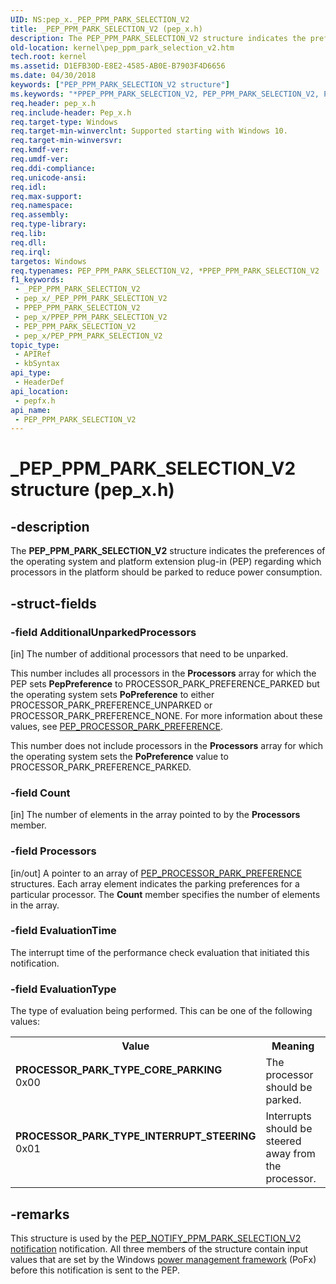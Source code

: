 ```yaml
---
UID: NS:pep_x._PEP_PPM_PARK_SELECTION_V2
title: _PEP_PPM_PARK_SELECTION_V2 (pep_x.h)
description: The PEP_PPM_PARK_SELECTION_V2 structure indicates the preferences of the operating system and platform extension plug-in (PEP) regarding which processors in the platform should be parked to reduce power consumption.
old-location: kernel\pep_ppm_park_selection_v2.htm
tech.root: kernel
ms.assetid: D1EFB30D-E8E2-4585-AB0E-B7903F4D6656
ms.date: 04/30/2018
keywords: ["PEP_PPM_PARK_SELECTION_V2 structure"]
ms.keywords: "*PPEP_PPM_PARK_SELECTION_V2, PEP_PPM_PARK_SELECTION_V2, PEP_PPM_PARK_SELECTION_V2 structure [Kernel-Mode Driver Architecture], PPEP_PPM_PARK_SELECTION_V2, PPEP_PPM_PARK_SELECTION_V2 structure pointer [Kernel-Mode Driver Architecture], PROCESSOR_PARK_TYPE_CORE_PARKING, PROCESSOR_PARK_TYPE_INTERRUPT_STEERING, _PEP_PPM_PARK_SELECTION_V2, kernel.pep_ppm_park_selection_v2, pepfx/PEP_PPM_PARK_SELECTION_V2, pepfx/PPEP_PPM_PARK_SELECTION_V2"
req.header: pep_x.h
req.include-header: Pep_x.h
req.target-type: Windows
req.target-min-winverclnt: Supported starting with Windows 10.
req.target-min-winversvr: 
req.kmdf-ver: 
req.umdf-ver: 
req.ddi-compliance: 
req.unicode-ansi: 
req.idl: 
req.max-support: 
req.namespace: 
req.assembly: 
req.type-library: 
req.lib: 
req.dll: 
req.irql: 
targetos: Windows
req.typenames: PEP_PPM_PARK_SELECTION_V2, *PPEP_PPM_PARK_SELECTION_V2
f1_keywords:
 - _PEP_PPM_PARK_SELECTION_V2
 - pep_x/_PEP_PPM_PARK_SELECTION_V2
 - PPEP_PPM_PARK_SELECTION_V2
 - pep_x/PPEP_PPM_PARK_SELECTION_V2
 - PEP_PPM_PARK_SELECTION_V2
 - pep_x/PEP_PPM_PARK_SELECTION_V2
topic_type:
 - APIRef
 - kbSyntax
api_type:
 - HeaderDef
api_location:
 - pepfx.h
api_name:
 - PEP_PPM_PARK_SELECTION_V2
---
```


# _PEP_PPM_PARK_SELECTION_V2 structure (pep_x.h)


## -description

The <b>PEP_PPM_PARK_SELECTION_V2</b> structure indicates the preferences of the operating system and platform extension plug-in (PEP) regarding which processors in the platform should be parked to reduce power consumption.

## -struct-fields

### -field AdditionalUnparkedProcessors

[in] The number of additional processors that need to be unparked.

This number includes all processors in the <b>Processors</b> array for which the PEP sets <b>PepPreference</b> to PROCESSOR_PARK_PREFERENCE_PARKED but the operating system sets <b>PoPreference</b> to either PROCESSOR_PARK_PREFERENCE_UNPARKED or PROCESSOR_PARK_PREFERENCE_NONE. For more information about these values, see <a href="https://docs.microsoft.com/windows-hardware/drivers/ddi/pepfx/ns-pepfx-_pep_processor_park_preference">PEP_PROCESSOR_PARK_PREFERENCE</a>.

This number does not include processors in the <b>Processors</b> array for which the operating system sets the <b>PoPreference</b> value to PROCESSOR_PARK_PREFERENCE_PARKED.

### -field Count

[in] The number of elements in the array pointed to by the <b>Processors</b> member.

### -field Processors

[in/out] A pointer to an array of <a href="https://docs.microsoft.com/windows-hardware/drivers/ddi/pepfx/ns-pepfx-_pep_processor_park_preference">PEP_PROCESSOR_PARK_PREFERENCE</a> structures. Each array element indicates the parking preferences for a particular processor. The <b>Count</b> member specifies the number of elements in the array.

### -field EvaluationTime

The interrupt time of the performance check evaluation that initiated this notification.

### -field EvaluationType

The type of evaluation being performed. This can be one of the following values:

<table>
<tr>
<th>Value</th>
<th>Meaning</th>
</tr>
<tr>
<td width="40%"><a id="PROCESSOR_PARK_TYPE_CORE_PARKING"></a><a id="processor_park_type_core_parking"></a><dl>
<dt><b>PROCESSOR_PARK_TYPE_CORE_PARKING</b></dt>
<dt>0x00</dt>
</dl>
</td>
<td width="60%">
The processor should be parked.

</td>
</tr>
<tr>
<td width="40%"><a id="PROCESSOR_PARK_TYPE_INTERRUPT_STEERING"></a><a id="processor_park_type_interrupt_steering"></a><dl>
<dt><b>PROCESSOR_PARK_TYPE_INTERRUPT_STEERING</b></dt>
<dt>0x01</dt>
</dl>
</td>
<td width="60%">
Interrupts should be steered away from the processor.

</td>
</tr>
</table>

## -remarks

This structure is used by the <a href="https://docs.microsoft.com/windows-hardware/drivers/ddi/index">PEP_NOTIFY_PPM_PARK_SELECTION_V2 notification</a> notification. All three members of the structure contain input values that are set by the Windows <a href="https://docs.microsoft.com/windows-hardware/drivers/ddi/index">power management framework</a> (PoFx) before this notification is sent to the PEP.

